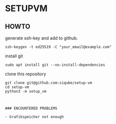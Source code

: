 SETUPVM
=======

## HOWTO

generate ssh-key and add to github.

```console
ssh-keygen -t ed25519 -C "your_email@example.com"
```


install git

```console
sudo apt install git --no-install-dependencies
```

clone this repository

```console
git clone git@github.com:siqube/setup-vm
cd setup-vm
python3 -m setup_vm
```



```console


### ENCOUNTERED PROBLEMS

- Grafikspeicher not enough
